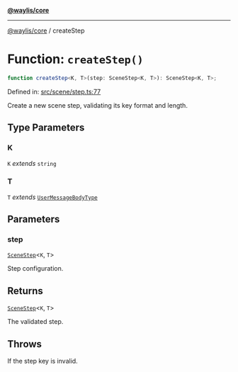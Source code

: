 [**@waylis/core**](../index.md)

***

[@waylis/core](../index.md) / createStep

# Function: `createStep()`

```ts
function createStep<K, T>(step: SceneStep<K, T>): SceneStep<K, T>;
```

Defined in: [src/scene/step.ts:77](https://github.com/waylis/core/blob/ec4e52cc907d26692651cc5868e974b2792624f2/src/scene/step.ts#L77)

Create a new scene step, validating its key format and length.

## Type Parameters

### K

`K` *extends* `string`

### T

`T` *extends* [`UserMessageBodyType`](../type-aliases/UserMessageBodyType.md)

## Parameters

### step

[`SceneStep`](../interfaces/SceneStep.md)\<`K`, `T`\>

Step configuration.

## Returns

[`SceneStep`](../interfaces/SceneStep.md)\<`K`, `T`\>

The validated step.

## Throws

If the step key is invalid.
